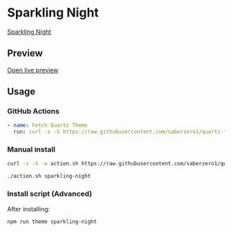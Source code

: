 # Sparkling Night

[Sparkling Night](https://github.com/isax785/obsidian-sparkling-night)

## Preview

[Open live preview](https://quartz-themes.github.io/sparkling-night/)

## Usage

### GitHub Actions

```yaml
- name: Fetch Quartz Theme
  run: curl -s -S https://raw.githubusercontent.com/saberzero1/quartz-themes/master/action.sh | bash -s -- sparkling-night
```

### Manual install

```bash
curl -s -S -o action.sh https://raw.githubusercontent.com/saberzero1/quartz-themes/master/action.sh

./action.sh sparkling-night
```

### Install script (Advanced)

After installing:

```bash
npm run theme sparkling-night
```
